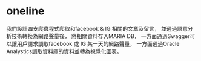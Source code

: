 # oneline

我們設計四支爬蟲程式爬取和facebook & IG 相關的文章及留言，
並通過語意分析技術轉換為網路聲量後，
將相關資料存入MARIA DB，
一方面通過Swagger可以讓用戶請求調取facebook 或 IG 某一天的網路聲量，
一方面通過Oracle Analystics調取資料庫的資料並轉為視覺化圖表。
